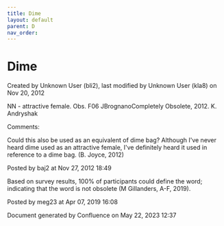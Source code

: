 ```yaml
---
title: Dime
layout: default
parent: D
nav_order:
---
```


# Dime

Created by  Unknown User (bli2), last modified by  Unknown User (kla8) on Nov 20, 2012

NN - attractive female. Obs. F06 JBrognanoCompletely Obsolete, 2012. K. Andryshak

Comments:

Could this also be used as an equivalent of dime bag? Although I've never heard dime used as an attractive female, I've definitely heard it used in reference to a dime bag. (B. Joyce, 2012)

Posted by baj2 at Nov 27, 2012 18:49

Based on survey results, 100% of participants could define the word; indicating that the word is not obsolete (M Gillanders, A-F, 2019).

Posted by meg23 at Apr 07, 2019 16:08

Document generated by Confluence on May 22, 2023 12:37


